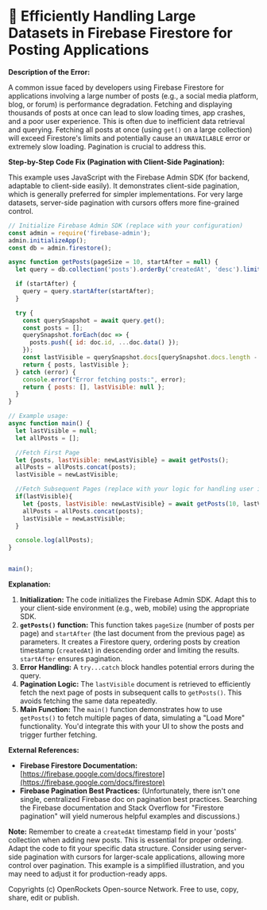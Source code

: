 # 🐞 Efficiently Handling Large Datasets in Firebase Firestore for Posting Applications


**Description of the Error:**

A common issue faced by developers using Firebase Firestore for applications involving a large number of posts (e.g., a social media platform, blog, or forum) is performance degradation.  Fetching and displaying thousands of posts at once can lead to slow loading times, app crashes, and a poor user experience.  This is often due to inefficient data retrieval and querying.  Fetching all posts at once (using `get()` on a large collection) will exceed Firestore's limits and potentially cause an `UNAVAILABLE` error or extremely slow loading.  Pagination is crucial to address this.


**Step-by-Step Code Fix (Pagination with Client-Side Pagination):**

This example uses JavaScript with the Firebase Admin SDK (for backend, adaptable to client-side easily).  It demonstrates client-side pagination, which is generally preferred for simpler implementations.  For very large datasets, server-side pagination with cursors offers more fine-grained control.

```javascript
// Initialize Firebase Admin SDK (replace with your configuration)
const admin = require('firebase-admin');
admin.initializeApp();
const db = admin.firestore();

async function getPosts(pageSize = 10, startAfter = null) {
  let query = db.collection('posts').orderBy('createdAt', 'desc').limit(pageSize); // Order by timestamp for chronological order.

  if (startAfter) {
    query = query.startAfter(startAfter);
  }

  try {
    const querySnapshot = await query.get();
    const posts = [];
    querySnapshot.forEach(doc => {
      posts.push({ id: doc.id, ...doc.data() });
    });
    const lastVisible = querySnapshot.docs[querySnapshot.docs.length - 1]; // Get the last document for next page
    return { posts, lastVisible };
  } catch (error) {
    console.error("Error fetching posts:", error);
    return { posts: [], lastVisible: null };
  }
}

// Example usage:
async function main() {
  let lastVisible = null;
  let allPosts = [];

  //Fetch First Page
  let {posts, lastVisible: newLastVisible} = await getPosts();
  allPosts = allPosts.concat(posts);
  lastVisible = newLastVisible;

  //Fetch Subsequent Pages (replace with your logic for handling user interaction like "Load More" button)
  if(lastVisible){
    let {posts, lastVisible: newLastVisible} = await getPosts(10, lastVisible);
    allPosts = allPosts.concat(posts);
    lastVisible = newLastVisible;
  }

  console.log(allPosts);
}


main();

```

**Explanation:**

1. **Initialization:** The code initializes the Firebase Admin SDK.  Adapt this to your client-side environment (e.g., web, mobile) using the appropriate SDK.
2. **`getPosts()` function:** This function takes `pageSize` (number of posts per page) and `startAfter` (the last document from the previous page) as parameters.  It creates a Firestore query, ordering posts by creation timestamp (`createdAt`) in descending order and limiting the results.  `startAfter` ensures pagination.
3. **Error Handling:**  A `try...catch` block handles potential errors during the query.
4. **Pagination Logic:** The `lastVisible` document is retrieved to efficiently fetch the next page of posts in subsequent calls to `getPosts()`.  This avoids fetching the same data repeatedly.
5. **Main Function:** The `main()` function demonstrates how to use `getPosts()` to fetch multiple pages of data, simulating a "Load More" functionality.  You'd integrate this with your UI to show the posts and trigger further fetching.


**External References:**

* **Firebase Firestore Documentation:** [https://firebase.google.com/docs/firestore](https://firebase.google.com/docs/firestore)
* **Firebase Pagination Best Practices:**  (Unfortunately, there isn't one single, centralized Firebase doc on pagination best practices.  Searching the Firebase documentation and Stack Overflow for "Firestore pagination" will yield numerous helpful examples and discussions.)


**Note:** Remember to create a `createdAt` timestamp field in your 'posts' collection when adding new posts.  This is essential for proper ordering.  Adapt the code to fit your specific data structure.  Consider using server-side pagination with cursors for larger-scale applications, allowing more control over pagination.  This example is a simplified illustration, and you may need to adjust it for production-ready apps.

Copyrights (c) OpenRockets Open-source Network. Free to use, copy, share, edit or publish.

